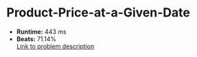 # Product-Price-at-a-Given-Date
- **Runtime:** 443 ms
- **Beats:** 71.14%<br>
[Link to problem description](https://leetcode.com/problems/product-price-at-a-given-date/description/?envType=study-plan-v2&envId=top-sql-50)
